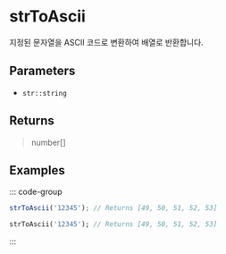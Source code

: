 # strToAscii <Lang dart js />

지정된 문자열을 ASCII 코드로 변환하여 배열로 반환합니다.

## Parameters

- `str::string`

## Returns

> number[]

## Examples

::: code-group

```javascript [JavaScript]
strToAscii('12345'); // Returns [49, 50, 51, 52, 53]
```

```dart [Dart]
strToAscii('12345'); // Returns [49, 50, 51, 52, 53]
```

:::
